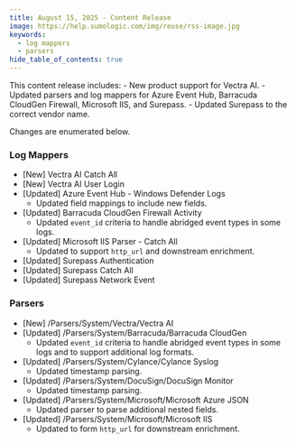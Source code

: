 ```yaml
---
title: August 15, 2025 - Content Release
image: https://help.sumologic.com/img/reuse/rss-image.jpg
keywords:
  - log mappers
  - parsers
hide_table_of_contents: true    
---
```


This content release includes:
    - New product support for Vectra AI.
    - Updated parsers and log mappers for Azure Event Hub, Barracuda CloudGen Firewall, Microsoft IIS, and Surepass.
    - Updated Surepass to the correct vendor name.

Changes are enumerated below.

### Log Mappers
- [New] Vectra AI Catch All
- [New] Vectra AI User Login
- [Updated] Azure Event Hub - Windows Defender Logs
    - Updated field mappings to include new fields.
- [Updated] Barracuda CloudGen Firewall Activity
    - Updated `event_id` criteria to handle abridged event types in some logs.
- [Updated] Microsoft IIS Parser - Catch All
    - Updated to support `http_url` and downstream enrichment.
- [Updated] Surepass Authentication
- [Updated] Surepass Catch All
- [Updated] Surepass Network Event

### Parsers
- [New] /Parsers/System/Vectra/Vectra AI
- [Updated] /Parsers/System/Barracuda/Barracuda CloudGen
    - Updated `event_id` criteria to handle abridged event types in some logs and to support additional log formats.
- [Updated] /Parsers/System/Cylance/Cylance Syslog
    - Updated timestamp parsing.
- [Updated] /Parsers/System/DocuSign/DocuSign Monitor
    - Updated timestamp parsing.
- [Updated] /Parsers/System/Microsoft/Microsoft Azure JSON
    - Updated parser to parse additional nested fields.
- [Updated] /Parsers/System/Microsoft/Microsoft IIS
    - Updated to form `http_url` for downstream enrichment.